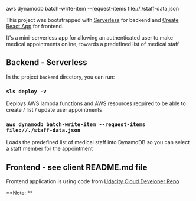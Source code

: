 aws dynamodb batch-write-item --request-items file://./staff-data.json

This project was bootstrapped with [Serverless](https://serverless.com) for backend and [Create React App](https://github.com/facebook/create-react-app) for frontend.

It's a mini-serverless app for allowing an authenticated user to make medical appointments online, towards a predefined list of medical staff

## Backend - Serverless
In the project `backend` directory, you can run:

### `sls deploy -v`
Deploys AWS lambda functions and AWS resources required to be able to create / list / update user appointments 

### `aws dynamodb batch-write-item --request-items file://./staff-data.json`
Loads the predefined list of medical staff into DynamoDB so you can select a staff member for the appointment

## Frontend - see client README.md file
Frontend application is using code from [Udacity Cloud Developer Repo](https://github.com/udacity/cloud-developer/tree/master/course-04/project/c4-final-project-starter-code/client)

**Note: **